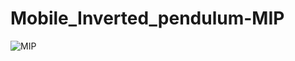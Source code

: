# Mobile_Inverted_pendulum-MIP


![MIP](https://github.com/user-attachments/assets/beabae37-61fe-475b-b9b0-94524e64122c)
